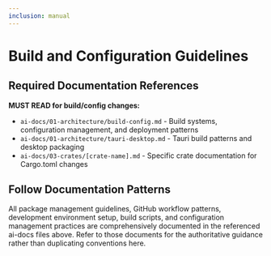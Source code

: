 ```yaml
---
inclusion: manual
---
```

# Build and Configuration Guidelines

## Required Documentation References

**MUST READ for build/config changes:**
- `ai-docs/01-architecture/build-config.md` - Build systems, configuration management, and deployment patterns
- `ai-docs/01-architecture/tauri-desktop.md` - Tauri build patterns and desktop packaging
- `ai-docs/03-crates/[crate-name].md` - Specific crate documentation for Cargo.toml changes

## Follow Documentation Patterns

All package management guidelines, GitHub workflow patterns, development environment setup, build scripts, and configuration management practices are comprehensively documented in the referenced ai-docs files above. Refer to those documents for the authoritative guidance rather than duplicating conventions here.
